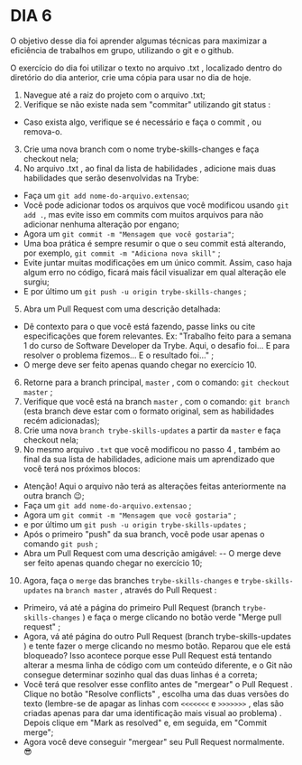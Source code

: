 # DIA 6

O objetivo desse dia foi aprender algumas técnicas para maximizar a eficiência de trabalhos em grupo, utilizando o git e o github.

O exercício do dia foi utilizar o texto no arquivo .txt , localizado dentro do diretório do dia anterior, crie uma cópia para usar no dia de hoje.

1. Navegue até a raiz do projeto com o arquivo .txt;
2. Verifique se não existe nada sem "commitar" utilizando git status :
- Caso exista algo, verifique se é necessário e faça o commit , ou remova-o.
3. Crie uma nova branch com o nome trybe-skills-changes e faça checkout nela;
4. No arquivo .txt , ao final da lista de habilidades , adicione mais duas habilidades que serão desenvolvidas na Trybe:
- Faça um ```git add nome-do-arquivo.extensao```;
- Você pode adicionar todos os arquivos que você modificou usando ```git add .```, mas evite isso em commits com muitos arquivos para não adicionar nenhuma alteração por engano;
- Agora um ```git commit -m "Mensagem que você gostaria"```;
- Uma boa prática é sempre resumir o que o seu commit está alterando, por exemplo, ```git commit -m "Adiciona nova skill"``` ;
- Evite juntar muitas modificações em um único commit. Assim, caso haja algum erro no código, ficará mais fácil visualizar em qual alteração ele surgiu;
- E por último um ```git push -u origin trybe-skills-changes``` ;
5. Abra um Pull Request com uma descrição detalhada:
- Dê contexto para o que você está fazendo, passe links ou cite especificações que forem relevantes. Ex: "Trabalho feito para a semana 1 do curso de Software Developer da Trybe. Aqui, o desafio foi... E para resolver o problema fizemos... E o resultado foi..." ;
- O merge deve ser feito apenas quando chegar no exercício 10.
6. Retorne para a branch principal, ```master``` , com o comando: ```git checkout master``` ;
7. Verifique que você está na branch ```master``` , com o comando: ```git branch``` (esta branch deve estar com o formato original, sem as habilidades recém adicionadas);
8. Crie uma nova ```branch trybe-skills-updates``` a partir da ```master``` e faça checkout nela;
9. No mesmo arquivo ```.txt``` que você modificou no passo 4 , também ao final da sua lista de habilidades, adicione mais um aprendizado que você terá nos próximos blocos:
- Atenção! Aqui o arquivo não terá as alterações feitas anteriormente na outra branch 😉;
- Faça um ```git add nome-do-arquivo.extensao``` ;
- Agora um ```git commit -m "Mensagem que você gostaria"``` ;
- e por último um ```git push -u origin trybe-skills-updates``` ;
- Após o primeiro "push" da sua branch, você pode usar apenas o comando ```git push``` ;
- Abra um Pull Request com uma descrição amigável:
-- O merge deve ser feito apenas quando chegar no exercício 10;
10. Agora, faça o ```merge``` das branches ```trybe-skills-changes``` e ```trybe-skills-updates``` na ```branch master``` , através do Pull Request :
- Primeiro, vá até a página do primeiro Pull Request (branch ```trybe-skills-changes``` ) e faça o merge clicando no botão verde "Merge pull request" ;
- Agora, vá até página do outro Pull Request (branch trybe-skills-updates ) e tente fazer o merge clicando no mesmo botão. Reparou que ele está bloqueado? Isso acontece porque esse Pull Request está tentando alterar a mesma linha de código com um conteúdo diferente, e o Git não consegue determinar sozinho qual das duas linhas é a correta;
- Você terá que resolver esse conflito antes de "mergear" o Pull Request . Clique no botão "Resolve conflicts" , escolha uma das duas versões do texto (lembre-se de apagar as linhas com ```<<<<<<<``` e ```>>>>>>>``` , elas são criadas apenas para dar uma identificação mais visual ao problema) . Depois clique em "Mark as resolved" e, em seguida, em "Commit merge";
- Agora você deve conseguir "mergear" seu Pull Request normalmente. 😎
